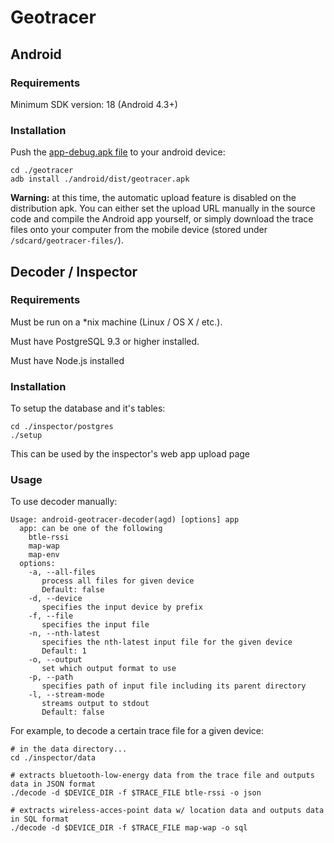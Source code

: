 # Geotracer


## Android

### Requirements
Minimum SDK version: 18 (Android 4.3+)

### Installation
Push the [app-debug.apk file](android/build/app/build/outputs/apk) to your android device:
```shell
cd ./geotracer
adb install ./android/dist/geotracer.apk
```

**Warning:** at this time, the automatic upload feature is disabled on the distribution apk. You can either set the upload URL manually in the source code and compile the Android app yourself, or simply download the trace files onto your computer from the mobile device (stored under `/sdcard/geotracer-files/`).

## Decoder / Inspector

### Requirements
Must be run on a *nix machine (Linux / OS X / etc.).

Must have PostgreSQL 9.3 or higher installed.

Must have Node.js installed

### Installation
To setup the database and it's tables:
```shell
cd ./inspector/postgres
./setup
```
This can be used by the inspector's web app upload page

### Usage

To use decoder manually:
```
Usage: android-geotracer-decoder(agd) [options] app
  app: can be one of the following
	btle-rssi
	map-wap
	map-env
  options:
    -a, --all-files
       process all files for given device
       Default: false
    -d, --device
       specifies the input device by prefix
    -f, --file
       specifies the input file
    -n, --nth-latest
       specifies the nth-latest input file for the given device
       Default: 1
    -o, --output
       set which output format to use
    -p, --path
       specifies path of input file including its parent directory
    -l, --stream-mode
       streams output to stdout
       Default: false
```

For example, to decode a certain trace file for a given device:
```shell
# in the data directory...
cd ./inspector/data

# extracts bluetooth-low-energy data from the trace file and outputs data in JSON format
./decode -d $DEVICE_DIR -f $TRACE_FILE btle-rssi -o json

# extracts wireless-acces-point data w/ location data and outputs data in SQL format
./decode -d $DEVICE_DIR -f $TRACE_FILE map-wap -o sql
```